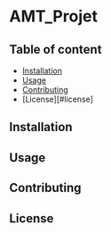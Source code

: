 # AMT_Projet

## Table of content

- [Installation](#installation)
- [Usage](#usage)
- [Contributing](#contributing)
- [License][#license]

## Installation

## Usage

## Contributing

## License
